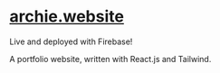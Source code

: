 # [archie.website](https://archie.website/)

Live and deployed with Firebase!

A portfolio website, written with React.js and Tailwind.